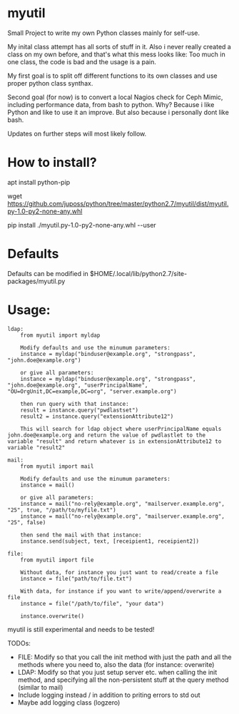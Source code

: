# myutil
Small Project to write my own Python classes mainly for self-use.

My inital class attempt has all sorts of stuff in it.
Also i never really created a class on my own before, and that's what this mess looks like:
Too much in one class, the code is bad and the usage is a pain.

My first goal is to split off different functions to its own classes and use proper python class synthax.

Second goal (for now) is to convert a local Nagios check for Ceph Mimic, including performance data, from bash to python.
Why? Because i like Python and like to use it an improve. But also because i personally dont like bash.

Updates on further steps will most likely follow.

# How to install?
apt install python-pip

wget https://github.com/juposs/python/tree/master/python2.7/myutil/dist/myutil.py-1.0-py2-none-any.whl

pip install ./myutil.py-1.0-py2-none-any.whl --user

# Defaults
Defaults can be modified in $HOME/.local/lib/python2.7/site-packages/myutil.py

# Usage:

    ldap:
        from myutil import myldap

        Modify defaults and use the minumum parameters:
        instance = myldap("binduser@example.org", "strongpass", "john.doe@example.org")

        or give all parameters:
        instance = myldap("binduser@example.org", "strongpass", "john.doe@example.org", "userPrincipalName", "OU=OrgUnit,DC=example,DC=org", "server.example.org")

        then run query with that instance:
        result = instance.query("pwdlastset")
        result2 = instance.query("extensionAttribute12")

        This will search for ldap object where userPrincipalName equals john.doe@example.org and return the value of pwdlastlet to the variable "result" and return whatever is in extensionAttribute12 to variable "result2"

    mail:
        from myutil import mail

        Modify defaults and use the minumum parameters:
        instance = mail()

        or give all parameters:
        instance = mail("no-rely@example.org", "mailserver.example.org", "25", true, "/path/to/myfile.txt")
        instance = mail("no-rely@example.org", "mailserver.example.org", "25", false)

        then send the mail with that instance:
        instance.send(subject, text, [receipient1, receipient2])

    file:
        from myutil import file

        Without data, for instance you just want to read/create a file
        instance = file("path/to/file.txt")

        With data, for instance if you want to write/append/overwrite a file
        instance = file("/path/to/file", "your data")

        instance.overwrite()

myutil is still experimental and needs to be tested!

TODOs:
- FILE: Modify so that you call the init method with just the path and all the methods where you need to,
  also the data (for instance: overwrite)
- LDAP: Modify so that you just setup server etc. when calling the init method, and specifying all the
  non-persistent stuff at the query method (similar to mail)
- Include logging instead / in addition to priting errors to std out
- Maybe add logging class (logzero)
